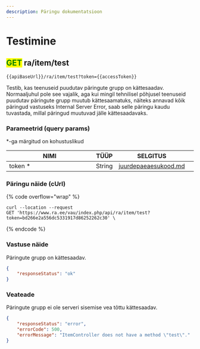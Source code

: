 ```yaml
---
description: Päringu dokumentatsioon
---
```


# Testimine

## <mark style="color:green;">GET</mark> ra/item/test

```
{{apiBaseUrl}}/ra/item/test?token={{accessToken}}
```

Testib, kas teenuseid puudutav päringute grupp on kättesaadav. Normaaljuhul pole see vajalik, aga kui mingil tehnilisel põhjusel teenuseid puudutav päringute grupp muutub kättesaamatuks, näiteks annavad kõik päringud vastuseks Internal Server Error, saab selle päringu kaudu tuvastada, millal päringud muutuvad jälle kättesaadavaks.

### Parameetrid (query params)

\*-ga märgitud on kohustuslikud

<table><thead><tr><th width="248">NIMI</th><th>TÜÜP</th><th>SELGITUS</th><th data-hidden></th></tr></thead><tbody><tr><td>token *</td><td>String</td><td><a data-mention href="../../juurdepaeaesukood.md">juurdepaeaesukood.md</a></td><td></td></tr></tbody></table>

### Päringu näide (cUrl)

{% code overflow="wrap" %}
```shell
curl --location --request 
GET 'https://www.ra.ee/vau/index.php/api/ra/item/test?token=bd266e2a556dc5331917d86252262c30' \
```
{% endcode %}

### Vastuse näide

Päringute grupp on kättesaadav.

```json
{
    "responseStatus": "ok"
}
```

### Veateade

Päringute grupp ei ole serveri sisemise vea tõttu kättesaadav.

```json
{
    "responseStatus": "error",
    "errorCode": 500,
    "errorMessage": "ItemController does not have a method \"test\"."
}
```
